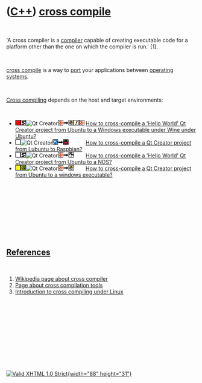 



 

 

 

 

 

([C++](Cpp.htm)) [cross compile](CppCrossCompile.htm)
=====================================================

 

'A cross compiler is a [compiler](CppCompiler.htm) capable of creating
executable code for a platform other than the one on which the compiler
is run.' \[1\].

 

[cross compile](CppCrossCompile.htm) is a way to [port](CppPort.htm)
your applications between [operating systems](CppOs.htm).

 

[Cross compiling](CppCrossCompile.htm) depends on the host and target
environments:

 

-   ![FAIL](PicRed.png)![STL](PicStl.png)![Qt
    Creator](PicQtCreator.png)![Ubuntu](PicUbuntu.png)![to](PicTo.png)![Windows](PicWindows.png)![Wine](PicWine.png)![Ubuntu](PicUbuntu.png)
    [How to cross-compile a 'Hello World' Qt Creator project from Ubuntu
    to a Windows executable under Wine under
    Ubuntu?](CppCrossCompileQtCreatorUbuntuHelloWorldToWindowsWineUbuntu.htm)
-   ![?OKAY](PicTransparent.png)![Qt
    Creator](PicQtCreator.png)![Lubuntu](PicLubuntu.png)![to](PicTo.png)![Raspbian](PicRaspbian.png)![
    ](PicSpacer.png)![ ](PicSpacer.png)![ ](PicSpacer.png) [How to
    cross-compile a Qt Creator project from Lubuntu to
    Raspbian?](CppCrossCompileQtCreatorLubuntuToRaspbian.htm)
-   ![TODO](PicTransparent.png)![STL](PicStl.png)![Qt
    Creator](PicQtCreator.png)![Ubuntu](PicUbuntu.png)![to](PicTo.png)![NDS](PicNds.png)![
    ](PicSpacer.png)![ ](PicSpacer.png) [How to cross-compile a 'Hello
    World' Qt Creator project from Ubuntu to a
    NDS?](CppCrossCompileQtCreatorUbuntuHelloWorldToNds.htm)
-   ![?OKAY](PicYellow.png)![Qt](PicQt.png)![Qt
    Creator](PicQtCreator.png)![Ubuntu](PicUbuntu.png)![to](PicTo.png)![Windows](PicWindows.png)![
    ](PicSpacer.png)![ ](PicSpacer.png) [How to cross-compile a Qt
    Creator project from Ubuntu to a windows
    executable?](CppQtCrosscompileToWindows.htm)

 

 

 

 

 

[References](CppReferences.htm)
-------------------------------

 

1.  [Wikipedia page about cross
    compiler](http://en.wikipedia.org/wiki/Cross_compiler)
2.  [Page about cross compilation
    tools](http://www.airs.com/ian/configure/configure_5.html)
3.  [Introduction to cross compiling under
    Linux](http://www.landley.net/writing/docs/cross-compiling.html)

 

 

 

 

 





 

[![Valid XHTML 1.0 Strict](valid-xhtml10.png){width="88"
height="31"}](http://validator.w3.org/check?uri=referer)
